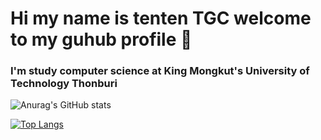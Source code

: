 # Hi my name is tenten TGC welcome to my guhub profile 🤚
### I'm study computer science at King Mongkut's University of Technology Thonburi
 ![Anurag's GitHub stats](https://github-readme-stats.vercel.app/api?username=tententgc&show_icons=true&count_private=true&theme=synthwave)


[![Top Langs](https://github-readme-stats.vercel.app/api/top-langs/?username=tententgc&layout=compact)](https://github.com/anuraghazra/github-readme-stats)
